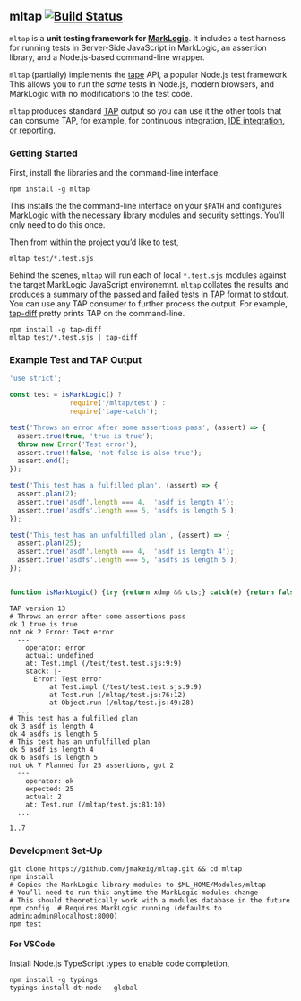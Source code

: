 ## mltap [![Build Status](https://travis-ci.org/jmakeig/mltap.svg?branch=develop)](https://travis-ci.org/jmakeig/mltap)

`mltap` is a **unit testing framework for [MarkLogic](https://developer.marklogic.com/)**. It includes a test harness for running tests in Server-Side JavaScript in MarkLogic, an assertion library, and a Node.js-based command-line wrapper. 

`mltap` (partially) implements the [tape](https://github.com/substack/tape) API, a popular Node.js test framework. This allows you to run the *same* tests in Node.js, modern browsers, and MarkLogic with no modifications to the test code. 

`mltap` produces standard [TAP](https://testanything.org) output so you can use it the other tools that can consume TAP, for example, for continuous integration, <acronym title="Integrated Development Environment">IDE<acronym> integration, or reporting.

### Getting Started

First, install the libraries and the command-line interface, 

```shell
npm install -g mltap
```

This installs the the command-line interface on your `$PATH` and configures MarkLogic with the necessary library modules and security settings. You’ll only need to do this once.

Then from within the project you’d like to test,

```shell
mltap test/*.test.sjs
```

Behind the scenes, `mltap` will run each of local `*.test.sjs` modules against the target MarkLogic JavaScript environemnt. `mltap` collates the results and produces a summary of the passed and failed tests in [TAP](https://testanything.org) format to stdout. You can use any TAP consumer to further process the output. For example, [tap-diff](https://www.npmjs.com/package/tap-diff) pretty prints TAP on the command-line.

```shell
npm install -g tap-diff
mltap test/*.test.sjs | tap-diff
```

### Example Test and TAP Output


```js
'use strict';

const test = isMarkLogic() ? 
               require('/mltap/test') : 
               require('tape-catch');

test('Throws an error after some assertions pass', (assert) => {
  assert.true(true, 'true is true');
  throw new Error('Test error');
  assert.true(!false, 'not false is also true');
  assert.end();
});

test('This test has a fulfilled plan', (assert) => {
  assert.plan(2);
  assert.true('asdf'.length === 4,  'asdf is length 4');
  assert.true('asdfs'.length === 5, 'asdfs is length 5');
});

test('This test has an unfulfilled plan', (assert) => {
  assert.plan(25);
  assert.true('asdf'.length === 4,  'asdf is length 4');
  assert.true('asdfs'.length === 5, 'asdfs is length 5');
});


function isMarkLogic() {try {return xdmp && cts;} catch(e) {return false;}}
```

```
TAP version 13
# Throws an error after some assertions pass
ok 1 true is true
not ok 2 Error: Test error
  ---
    operator: error
    actual: undefined
    at: Test.impl (/test/test.test.sjs:9:9)
    stack: |-
      Error: Test error
          at Test.impl (/test/test.test.sjs:9:9)
          at Test.run (/mltap/test.js:76:12)
          at Object.run (/mltap/test.js:49:28)
  ...
# This test has a fulfilled plan
ok 3 asdf is length 4
ok 4 asdfs is length 5
# This test has an unfulfilled plan
ok 5 asdf is length 4
ok 6 asdfs is length 5
not ok 7 Planned for 25 assertions, got 2
  ---
    operator: ok
    expected: 25
    actual: 2
    at: Test.run (/mltap/test.js:81:10)
  ...

1..7
```

### Development Set-Up

```shell
git clone https://github.com/jmakeig/mltap.git && cd mltap
npm install
# Copies the MarkLogic library modules to $ML_HOME/Modules/mltap
# You’ll need to run this anytime the MarkLogic modules change
# This should theoretically work with a modules database in the future
npm config  # Requires MarkLogic running (defaults to admin:admin@localhost:8000)
npm test
```

#### For VSCode

Install Node.js TypeScript types to enable code completion,

```shell
npm install -g typings
typings install dt~node --global
```